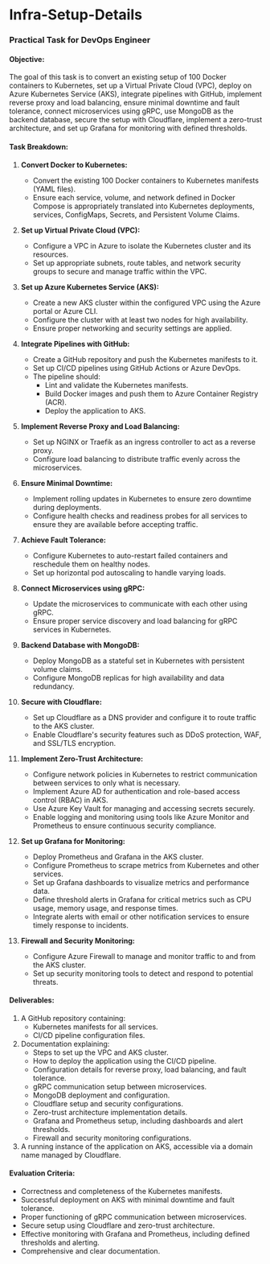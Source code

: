 # Infra-Setup-Details

### Practical Task for DevOps Engineer

#### Objective:
The goal of this task is to convert an existing setup of 100 Docker containers to Kubernetes, set up a Virtual Private Cloud (VPC), deploy on Azure Kubernetes Service (AKS), integrate pipelines with GitHub, implement reverse proxy and load balancing, ensure minimal downtime and fault tolerance, connect microservices using gRPC, use MongoDB as the backend database, secure the setup with Cloudflare, implement a zero-trust architecture, and set up Grafana for monitoring with defined thresholds.

#### Task Breakdown:

1. **Convert Docker to Kubernetes:**
   - Convert the existing 100 Docker containers to Kubernetes manifests (YAML files).
   - Ensure each service, volume, and network defined in Docker Compose is appropriately translated into Kubernetes deployments, services, ConfigMaps, Secrets, and Persistent Volume Claims.

2. **Set up Virtual Private Cloud (VPC):**
   - Configure a VPC in Azure to isolate the Kubernetes cluster and its resources.
   - Set up appropriate subnets, route tables, and network security groups to secure and manage traffic within the VPC.

3. **Set up Azure Kubernetes Service (AKS):**
   - Create a new AKS cluster within the configured VPC using the Azure portal or Azure CLI.
   - Configure the cluster with at least two nodes for high availability.
   - Ensure proper networking and security settings are applied.

4. **Integrate Pipelines with GitHub:**
   - Create a GitHub repository and push the Kubernetes manifests to it.
   - Set up CI/CD pipelines using GitHub Actions or Azure DevOps.
   - The pipeline should:
     - Lint and validate the Kubernetes manifests.
     - Build Docker images and push them to Azure Container Registry (ACR).
     - Deploy the application to AKS.

5. **Implement Reverse Proxy and Load Balancing:**
   - Set up NGINX or Traefik as an ingress controller to act as a reverse proxy.
   - Configure load balancing to distribute traffic evenly across the microservices.

6. **Ensure Minimal Downtime:**
   - Implement rolling updates in Kubernetes to ensure zero downtime during deployments.
   - Configure health checks and readiness probes for all services to ensure they are available before accepting traffic.

7. **Achieve Fault Tolerance:**
   - Configure Kubernetes to auto-restart failed containers and reschedule them on healthy nodes.
   - Set up horizontal pod autoscaling to handle varying loads.

8. **Connect Microservices using gRPC:**
   - Update the microservices to communicate with each other using gRPC.
   - Ensure proper service discovery and load balancing for gRPC services in Kubernetes.

9. **Backend Database with MongoDB:**
   - Deploy MongoDB as a stateful set in Kubernetes with persistent volume claims.
   - Configure MongoDB replicas for high availability and data redundancy.

10. **Secure with Cloudflare:**
    - Set up Cloudflare as a DNS provider and configure it to route traffic to the AKS cluster.
    - Enable Cloudflare's security features such as DDoS protection, WAF, and SSL/TLS encryption.

11. **Implement Zero-Trust Architecture:**
    - Configure network policies in Kubernetes to restrict communication between services to only what is necessary.
    - Implement Azure AD for authentication and role-based access control (RBAC) in AKS.
    - Use Azure Key Vault for managing and accessing secrets securely.
    - Enable logging and monitoring using tools like Azure Monitor and Prometheus to ensure continuous security compliance.

12. **Set up Grafana for Monitoring:**
    - Deploy Prometheus and Grafana in the AKS cluster.
    - Configure Prometheus to scrape metrics from Kubernetes and other services.
    - Set up Grafana dashboards to visualize metrics and performance data.
    - Define threshold alerts in Grafana for critical metrics such as CPU usage, memory usage, and response times.
    - Integrate alerts with email or other notification services to ensure timely response to incidents.

13. **Firewall and Security Monitoring:**
    - Configure Azure Firewall to manage and monitor traffic to and from the AKS cluster.
    - Set up security monitoring tools to detect and respond to potential threats.

#### Deliverables:
1. A GitHub repository containing:
   - Kubernetes manifests for all services.
   - CI/CD pipeline configuration files.
2. Documentation explaining:
   - Steps to set up the VPC and AKS cluster.
   - How to deploy the application using the CI/CD pipeline.
   - Configuration details for reverse proxy, load balancing, and fault tolerance.
   - gRPC communication setup between microservices.
   - MongoDB deployment and configuration.
   - Cloudflare setup and security configurations.
   - Zero-trust architecture implementation details.
   - Grafana and Prometheus setup, including dashboards and alert thresholds.
   - Firewall and security monitoring configurations.
3. A running instance of the application on AKS, accessible via a domain name managed by Cloudflare.

#### Evaluation Criteria:
- Correctness and completeness of the Kubernetes manifests.
- Successful deployment on AKS with minimal downtime and fault tolerance.
- Proper functioning of gRPC communication between microservices.
- Secure setup using Cloudflare and zero-trust architecture.
- Effective monitoring with Grafana and Prometheus, including defined thresholds and alerting.
- Comprehensive and clear documentation.
